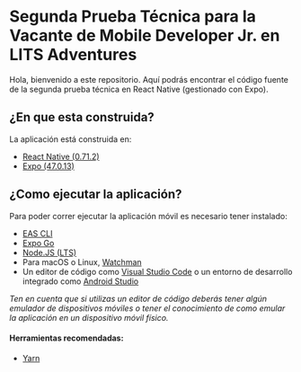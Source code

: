 # Segunda Prueba Técnica para la Vacante de Mobile Developer Jr. en LITS Adventures
Hola, bienvenido a este repositorio. Aquí podrás encontrar el código fuente de la segunda prueba técnica en React Native (gestionado con Expo).

## ¿En que esta construida?
La aplicación está construida en:
- [React Native (0.71.2)](https://reactnative.dev)
- [Expo (47.0.13)](https://expo.dev)

## ¿Como ejecutar la aplicación?
Para poder correr ejecutar la aplicación móvil es necesario tener instalado:

- [EAS CLI](https://docs.expo.dev/eas-update/getting-started/#install-the-latest-eas-cli)
- [Expo Go](https://expo.dev/client)
- [Node.JS (LTS)](https://nodejs.org/es)
- Para macOS o Linux, [Watchman](https://facebook.github.io/watchman/docs/install#buildinstall)
- Un editor de código como [Visual Studio Code](https://code.visualstudio.com/) o un entorno de desarrollo integrado como [Android Studio](https://developer.android.com/studio)

_Ten en cuenta que si utilizas un editor de código deberás tener algún emulador de dispositivos móviles o tener el conocimiento de como emular la aplicación en un dispositivo móvil físico._

#### Herramientas recomendadas:
- [Yarn](https://classic.yarnpkg.com/en/docs/install)
